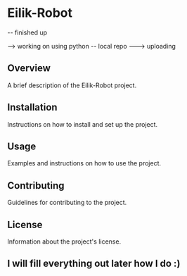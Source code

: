 # Eilik-Robot
-- finished up 

--> working on using python -- local repo ---> uploading

## Overview

A brief description of the Eilik-Robot project.

## Installation

Instructions on how to install and set up the project.

## Usage

Examples and instructions on how to use the project.

## Contributing

Guidelines for contributing to the project.

## License

Information about the project's license.

## I will fill everything out later how I do :)
